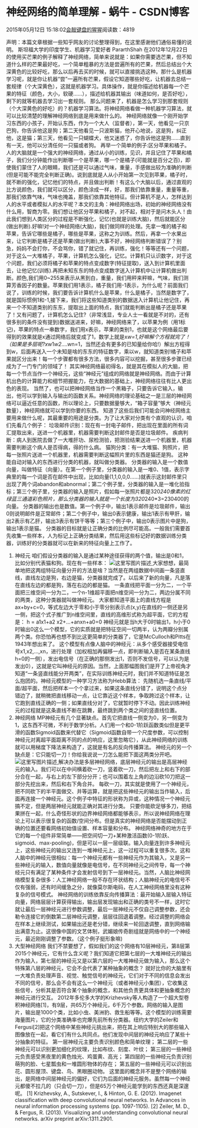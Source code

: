
# 神经网络的简单理解 - 蜗牛 - CSDN博客


2015年05月12日 15:18:02[会敲键盘的猩猩](https://me.csdn.net/u010182633)阅读数：4819


声明：本篇文章根据一些知乎网友的讨论整理得到，在这里感谢他们通俗易懂的说明。
斯坦福大学的印度学生、机器学习爱好者 PararthShah 在2012年12月22日的使用买芒果的例子解释了神经网络，简单来说就是：如果你需要选芒果，但不知道什么样的芒果最好吃，一个简单粗暴的方法是尝遍所有的芒果，然后总结出个大深黄色的比较好吃，那么以后再去买的时候，就可以直接挑选这种。那什么是机器学习呢，就是你让机器“尝”一遍所有芒果，假设它知道哪些好吃，让机器去总结一套规律（个大深黄色），这就是机器学习。具体操作，就是你描述给机器每一个芒果的特征（颜色，大小，软硬……），描述给机器其输出（味道如何，是否好吃），剩下的就等机器去学习出一套规则。
那么问题来了，机器是怎么学习到那套规则（个大深黄色的好吃）的？机器学习算法。将神经网络看做一种机器学习算法，就可以比较清楚的理解神经网络到底是用来做什么的。
神经网络就像一个刚开始学习东西的小孩子，开始认东西，作为一个大人（监督者），第一天，他看见一只京巴狗，你告诉他这是狗；第二天他看见一只波斯猫，他开心地说，这是狗，纠正他，这是猫；第三天，他看见一只蝴蝶犬，他又迷惑了，你告诉他这是狗……直到有一天，他可以分清任何一只猫或者狗。
再举一个简单的例子:区分苹果和橘子。人的大脑就是一个强大的神经网络，通过从小的训练，见识，并且记住了苹果和橘子，我们分分钟能作出判断哪一个是苹果，哪一个是橘子(可能就是百分之百)，即使我们蒙住了人的眼睛，我们还是可以通过气味，重量，手感做出较为准确的判断(但是可能不能完全判断正确)。说到底就是人从小开始第一次见到苹果，橘子时，就不断的强化，记忆他们的特点，并且做出判断！有这么个大脑以后，通过直观的比方说颜色，我们就可以区分，颜色涂成一样，好，那我们依靠重量，重量等重，那我们依靠气味，气味也掩盖，那我们依靠其他特征。但计算机不是人，怎样达到人的水平或者模拟人的水平呢？本文的主角：神经网络出场，初始的神经网络没有什么用，智商为零。我们想让他区分苹果和橘子，对不起，相对于是问木头人！由此我们想到人类区分的过程是不断强化，记忆(也就是训练大脑)，然后就能区分(做出判断).好嘛!对一个神经网络(大脑)，我们做同样的处理。先拿一堆的橘子和苹果，告诉它哪些是橘子，哪些是苹果，这称之为训练。然后，再拿一个水果出来，让它判断是橘子还是苹果(做出判断),大事不好，神经网络判断错误了？别急，妈妈不会打你，不会骂你，错了就记住，再训练，强化！等等还有一个问题，对于这么一大堆橘子，苹果，计算机怎么强化，记忆。计算机只认识数字，对于这个问题，我们必须将橘子和苹果的特点变成数字(特征提取)，送入到计算机里面去，让他记忆(训练).再把未知东东的特点变成数字送入计算机中让计算机做出判断。颜色,我们用0~255来表示从黑到白，重量，我们用秤来秤嘛，气味，我们测算芳香因子的数量。苹果我们用1表示，橘子我们用-1表示，为什么呢？前面我们说了，训练的时候，我们要告诉计算机什么是苹果，什么是橘子，当然是数字了，就是国际惯例1和-1,接下来，我们将这些知道类别的数据送入计算机让他记住，再来一个不知道类别的东东，提取出上面的特点，我们就能判断出是橘子还是苹果了！又有问题了，计算机怎么记住?（非常浅显，专业人士一看就是不对的，还有很多别的条件没有提到)数据送进来，好嘛，神经网络来了，以苹果为例（用1标记)，苹果的特点一串数字，我们用x表示，苹果的类别1，也就是这个网络最后要得到的效果就是x通过网络后就变成了1，数学上就是x*w=1,好嘛解个方程就完了！（如果是多层呢?x*w1*w2*….wn=1，当然还会有更多的已知量给你哈!）解出方程得到w，后面再送入一个未知是啥的东东的特征数字，乘以w，就知道类别!橘子和苹果就区分出来！每一个步骤都有很多方法，很多内容可以挖掘，甚至很多步骤已经成为了一门专门的领域了！
其实神经网络最初得名，就是其在模拟人的大脑，把每一个节点当作一个神经元，这些“神经元”组成的网络就是神经网络。而由于计算机出色的计算能力和细节把握能力，在大数据的基础上，神经网络往往有比人更出色的表现。
当然了，也可以把神经网络当作一个黑箱子，只要告诉它输入，输出，他可以学到输入与输出的函数关系。神经网络的理论基础之一是三层的神经网络可以逼近任意的函数，所以理论上，只要数据量够大，“箱子容量”够大（神经元数量），神经网络就可以学到你要的东西。
知道了这些后我们可能会问神经网络主要用来做什么呢，其最重要的用途是分类。为了让大家对分类有个直观的认识，咱们先看几个例子：
垃圾邮件识别：现在有一封电子邮件，把出现在里面的所有词汇提取出来，送进一个机器里，机器需要判断这封邮件是否是垃圾邮件。
疾病判断：病人到医院去做了一大堆肝功、尿检测验，把测验结果送进一个机器里，机器需要判断这个病人是否得病，得的什么病。
猫狗分类：有一大堆猫、狗照片，把每一张照片送进一个机器里，机器需要判断这幅照片里的东西是猫还是狗。
这种能自动对输入的东西进行分类的机器，就叫做分类器。
分类器的输入是一个数值向量，叫做特征（向量）。在第一个例子里，分类器的输入是一堆0、1值，表示字典里的每一个词是否在邮件中出现，比如向量(1,1,0,0,0……)就表示这封邮件里只出现了两个词abandon和abnormal；第二个例子里，分类器的输入是一堆化验指标；第三个例子里，分类器的输入是照片，假如每一张照片都是320*240像素的红绿蓝三通道彩色照片，那么分类器的输入就是一个长度为320*240*3=230400的向量。
分类器的输出也是数值。第一个例子中，输出1表示邮件是垃圾邮件，输出0则说明邮件是正常邮件；第二个例子中，输出0表示健康，输出1表示有甲肝，输出2表示有乙肝，输出3表示有饼干等等；第三个例子中，输出0表示图片中是狗，输出1表示是猫。
分类器的目标就是让正确分类的比例尽可能高。一般我们需要首先收集一些样本，人为标记上正确分类结果，然后用这些标记好的数据训练分类器，训练好的分类器就可以在新来的特征向量上工作了。
1. 神经元
咱们假设分类器的输入是通过某种途径获得的两个值，输出是0和1，比如分别代表猫和狗。现在有一些样本：
![这里写图片描述](https://img-blog.csdn.net/20150512145400558)[ ](https://img-blog.csdn.net/20150512145400558)
大家想想，最简单地把这两组特征向量分开的方法是啥？当然是在两组数据中间画一条竖直线，直线左边是狗，右边是猫，分类器就完成了。以后来了新的向量，凡是落在直线左边的都是狗，落在右边的都是猫。
一条直线把平面一分为二，一个平面把三维空间一分为二，一个n-1维超平面把n维空间一分为二，两边分属不同的两类，这种分类器就叫做神经元。
大家都知道平面上的直线方程是ax+by+c=0，等式左边大于零和小于零分别表示点(x,y)在直线的一侧还是另一侧，把这个式子推广到n维空间里，直线的高维形式称为超平面，它的方程是：
h = a1x1+a2 x2+…+anxn+a0=0
神经元就是当h大于0时输出1，h小于0时输出0这么一个模型，它的实质就是把特征空间一切两半，认为两瓣分别属两个类。你恐怕再也想不到比这更简单的分类器了，它是McCulloch和Pitts在1943年想出来了。
这个模型有点像人脑中的神经元：从多个感受器接受电信号x1,x2,…,xn，进行处理（加权相加再偏移一点，即判断输入是否在某条直线h=0的一侧），发出电信号（在正确的那侧发出1，否则不发信号，可以认为是发出0），这就是它叫神经元的原因。当然，上面那幅图我们是开了上帝视角才知道“一条竖直线能分开两类”，在实际训练神经元时，我们并不知道特征是怎么抱团的。神经元模型的一种学习方法称为Hebb算法：
先随机选一条直线/平面/超平面，然后把样本一个个拿过来，如果这条直线分错了，说明这个点分错边了，就稍微把直线移动一点，让它靠近这个样本，争取跨过这个样本，让它跑到直线正确的一侧；如果直线分对了，它就暂时停下不动。因此训练神经元的过程就是这条直线不断在跳舞，最终跳到两个类之间的竖直线位置。
2. 神经网络
MP神经元有几个显著缺点。首先它把直线一侧变为0，另一侧变为1，这东西不可微，不利于数学分析。人们用一个和0-1阶跃函数类似但是更平滑的函数Sigmoid函数来代替它（Sigmoid函数自带一个尺度参数，可以控制神经元对离超平面距离不同的点的响应，这里忽略它），从此神经网络的训练就可以用梯度下降法来构造了，这就是有名的反向传播算法。
神经元的另一个缺点是：它只能切一刀！你给我说说一刀怎么能把下面这两类分开吧。
![这里写图片描述](https://img-blog.csdn.net/20150512145619258)[ ](https://img-blog.csdn.net/20150512145619258)
解决办法是多层神经网络，底层神经元的输出是高层神经元的输入。我们可以在中间横着砍一刀，竖着砍一刀，然后把左上和右下的部分合在一起，与右上的左下部分分开；也可以围着左上角的边沿砍10刀把这一部分先挖出来，然后和右下角合并。
每砍一刀，其实就是使用了一个神经元，把不同砍下的半平面做交、并等运算，就是把这些神经元的输出当作输入，后面再连接一个神经元。这个例子中特征的形状称为异或，这种情况一个神经元搞不定，但是两层神经元就能正确对其进行分类。
只要你能砍足够多刀，把结果拼在一起，什么奇怪形状的边界神经网络都能够表示，所以说神经网络在理论上可以表示很复杂的函数/空间分布。但是真实的神经网络是否能摆动到正确的位置还要看网络初始值设置、样本容量和分布。
神经网络神奇的地方在于它的每一个组件非常简单——把空间切一刀+某种激活函数(0-1阶跃、sigmoid、max-pooling)，但是可以一层一层级联。输入向量连到许多神经元上，这些神经元的输出又连到一堆神经元上，这一过程可以重复很多次。这和人脑中的神经元很相似：每一个神经元都有一些神经元作为其输入，又是另一些神经元的输入，数值向量就像是电信号，在不同神经元之间传导，每一个神经元只有满足了某种条件才会发射信号到下一层神经元。当然，人脑比神经网络模型复杂很多：人工神经网络一般不存在环状结构；人脑神经元的电信号不仅有强弱，还有时间缓急之分，就像莫尔斯电码，在人工神经网络里没有这种复杂的信号模式。
神经网络的训练依靠反向传播算法：最开始输入层输入特征向量，网络层层计算获得输出，输出层发现输出和正确的类号不一样，这时它就让最后一层神经元进行参数调整，最后一层神经元不仅自己调整参数，还会勒令连接它的倒数第二层神经元调整，层层往回退着调整。经过调整的网络会在样本上继续测试，如果输出还是老分错，继续来一轮回退调整，直到网络输出满意为止。这很像中国的文艺体制，武媚娘传奇剧组就是网络中的一个神经元，最近刚刚调整了参数。（这个例子挺形象嘛)
3. 大型神经网络
我们不禁要想了，假如我们的这个网络有10层神经元，第8层第2015个神经元，它有什么含义呢？我们知道它把第七层的一大堆神经元的输出作为输入，第七层的神经元又是以第六层的一大堆神经元做为输入，那么这个特殊第八层的神经元，它会不会代表了某种抽象的概念？
就好比你的大脑里有一大堆负责处理声音、视觉、触觉信号的神经元，它们对于不同的信息会发出不同的信号，那么会不会有这么一个神经元（或者神经元小集团），它收集这些信号，分析其是否符合某个抽象的概念，和其他负责更具体和更抽象概念的神经元进行交互。
2012年多伦多大学的Krizhevsky等人构造了一个超大型卷积神经网络[1]，有9层，共65万个神经元，6千万个参数。网络的输入是图片，输出是1000个类，比如小虫、美洲豹、救生船等等。这个模型的训练需要海量图片，它的分类准确率也完爆先前所有分类器。纽约大学的Zeiler和Fergusi[2]把这个网络中某些神经元挑出来，把在其上响应特别大的那些输入图像放在一起，看它们有什么共同点。他们发现中间层的神经元响应了某些十分抽象的特征。
第一层神经元主要负责识别颜色和简单纹理；
第二层的一些神经元可以识别更加细化的纹理，比如布纹、刻度、叶纹；
第三层的一些神经元负责感受黑夜里的黄色烛光、鸡蛋黄、高光；
第四层的一些神经元负责识别萌狗的脸、七星瓢虫和一堆圆形物体的存在；
第五层的一些神经元可以识别出花、圆形屋顶、键盘、鸟、黑眼圈动物。
这里面的概念并不是整个网络的输出，是网络中间层神经元的偏好，它们为后面的神经元服务。虽然每一个神经元都傻不拉几的（只会切一刀），但是65万个神经元能学到的东西还真是深邃呢。
[1] Krizhevsky, A., Sutskever, I., & Hinton, G. E. (2012). Imagenet classification with deep convolutional neural networks. In Advances in neural information processing systems (pp. 1097-1105).
[2] Zeiler, M. D., & Fergus, R. (2013). Visualizing and understanding convolutional neural networks. arXiv preprint arXiv:1311.2901.

